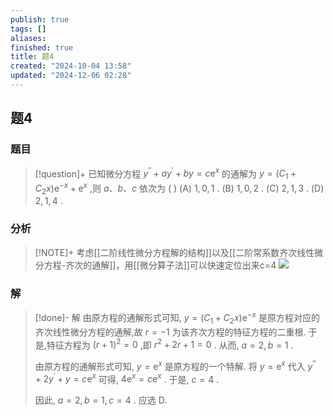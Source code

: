 ```yaml
---
publish: true
tags: []
aliases: 
finished: true
title: 题4
created: "2024-10-04 13:58"
updated: "2024-12-06 02:28"
---
```

## 题4
### 题目
> [!question]+
> 已知微分方程 ${y}^{\prime \prime } + a{y}^{\prime } + {by} = c{\mathrm{e}}^{x}$ 的通解为 $y = ( {{C}_{1} + {C}_{2}x}) {\mathrm{e}}^{-x} + {\mathrm{e}}^{x}$ ,则 $a\text{、}b\text{、}c$ 依次为 ( ) 
> (A) $1,0,1$ . 
> (B) $1,0,2$ . 
> (C) $2,1,3$ .
> (D) $2,1,4$ .
### 分析
> [!NOTE]+
> 考虑[[二阶线性微分方程解的结构]]以及[[二阶常系数齐次线性微分方程-齐次的通解]]，用[[微分算子法]]可以快速定位出来c=4
> ![](https://img.hwenyi.tech/202412061028337.webp)
### 解
> [!done]-
> 解 由原方程的通解形式可知, $y = ( {{C}_{1} + {C}_{2}x}) {\mathrm{e}}^{-x}$ 是原方程对应的齐次线性微分方程的通解,故 $r = - 1$ 为该齐次方程的特征方程的二重根. 于是,特征方程为 ${( r + 1) }^{2} = 0$ ,即 ${r}^{2} + {2r} + 1 = 0$ . 从而, $a = 2, b = 1$ .
> 
> 由原方程的通解形式可知, $y = {\mathrm{e}}^{x}$ 是原方程的一个特解. 将 $y = {\mathrm{e}}^{x}$ 代入 ${y}^{\prime \prime } + 2{y}^{\prime } + y = c{\mathrm{e}}^{x}$ 可得, $4{\mathrm{e}}^{x} = c{\mathrm{e}}^{x}$ . 于是, $c = 4$ .
> 
> 因此, $a = 2, b = 1, c = 4$ . 应选 D.